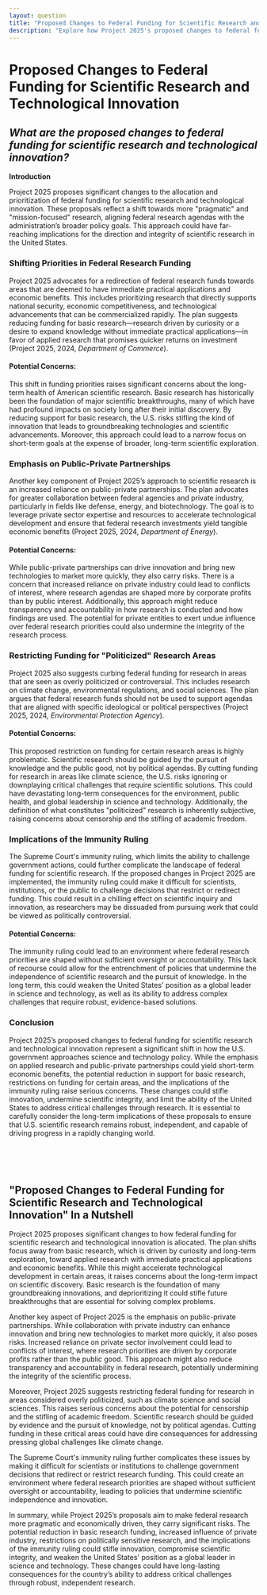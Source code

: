 ```yaml
---
layout: question
title: "Proposed Changes to Federal Funding for Scientific Research and Technological Innovation"
description: "Explore how Project 2025's proposed changes to federal funding for scientific research, including shifting priorities toward applied research, could impact long-term innovation and scientific breakthroughs."
---
```


# Proposed Changes to Federal Funding for Scientific Research and Technological Innovation

## *What are the proposed changes to federal funding for scientific research and technological innovation?*

**Introduction**

Project 2025 proposes significant changes to the allocation and prioritization of federal funding for scientific research and technological innovation. These proposals reflect a shift towards more "pragmatic" and "mission-focused" research, aligning federal research agendas with the administration’s broader policy goals. This approach could have far-reaching implications for the direction and integrity of scientific research in the United States.


### Shifting Priorities in Federal Research Funding

Project 2025 advocates for a redirection of federal research funds towards areas that are deemed to have immediate practical applications and economic benefits. This includes prioritizing research that directly supports national security, economic competitiveness, and technological advancements that can be commercialized rapidly. The plan suggests reducing funding for basic research—research driven by curiosity or a desire to expand knowledge without immediate practical applications—in favor of applied research that promises quicker returns on investment (Project 2025, 2024, *Department of Commerce*).

#### Potential Concerns:
This shift in funding priorities raises significant concerns about the long-term health of American scientific research. Basic research has historically been the foundation of major scientific breakthroughs, many of which have had profound impacts on society long after their initial discovery. By reducing support for basic research, the U.S. risks stifling the kind of innovation that leads to groundbreaking technologies and scientific advancements. Moreover, this approach could lead to a narrow focus on short-term goals at the expense of broader, long-term scientific exploration.

### Emphasis on Public-Private Partnerships

Another key component of Project 2025’s approach to scientific research is an increased reliance on public-private partnerships. The plan advocates for greater collaboration between federal agencies and private industry, particularly in fields like defense, energy, and biotechnology. The goal is to leverage private sector expertise and resources to accelerate technological development and ensure that federal research investments yield tangible economic benefits (Project 2025, 2024, *Department of Energy*).

#### Potential Concerns:
While public-private partnerships can drive innovation and bring new technologies to market more quickly, they also carry risks. There is a concern that increased reliance on private industry could lead to conflicts of interest, where research agendas are shaped more by corporate profits than by public interest. Additionally, this approach might reduce transparency and accountability in how research is conducted and how findings are used. The potential for private entities to exert undue influence over federal research priorities could also undermine the integrity of the research process.

### Restricting Funding for "Politicized" Research Areas

Project 2025 also suggests curbing federal funding for research in areas that are seen as overly politicized or controversial. This includes research on climate change, environmental regulations, and social sciences. The plan argues that federal research funds should not be used to support agendas that are aligned with specific ideological or political perspectives (Project 2025, 2024, *Environmental Protection Agency*).

#### Potential Concerns:
This proposed restriction on funding for certain research areas is highly problematic. Scientific research should be guided by the pursuit of knowledge and the public good, not by political agendas. By cutting funding for research in areas like climate science, the U.S. risks ignoring or downplaying critical challenges that require scientific solutions. This could have devastating long-term consequences for the environment, public health, and global leadership in science and technology. Additionally, the definition of what constitutes "politicized" research is inherently subjective, raising concerns about censorship and the stifling of academic freedom.

### Implications of the Immunity Ruling

The Supreme Court's immunity ruling, which limits the ability to challenge government actions, could further complicate the landscape of federal funding for scientific research. If the proposed changes in Project 2025 are implemented, the immunity ruling could make it difficult for scientists, institutions, or the public to challenge decisions that restrict or redirect funding. This could result in a chilling effect on scientific inquiry and innovation, as researchers may be dissuaded from pursuing work that could be viewed as politically controversial.

#### Potential Concerns:
The immunity ruling could lead to an environment where federal research priorities are shaped without sufficient oversight or accountability. This lack of recourse could allow for the entrenchment of policies that undermine the independence of scientific research and the pursuit of knowledge. In the long term, this could weaken the United States' position as a global leader in science and technology, as well as its ability to address complex challenges that require robust, evidence-based solutions.

### Conclusion

Project 2025’s proposed changes to federal funding for scientific research and technological innovation represent a significant shift in how the U.S. government approaches science and technology policy. While the emphasis on applied research and public-private partnerships could yield short-term economic benefits, the potential reduction in support for basic research, restrictions on funding for certain areas, and the implications of the immunity ruling raise serious concerns. These changes could stifle innovation, undermine scientific integrity, and limit the ability of the United States to address critical challenges through research. It is essential to carefully consider the long-term implications of these proposals to ensure that U.S. scientific research remains robust, independent, and capable of driving progress in a rapidly changing world.

<br><br><br>

## <span id="nutshell">"Proposed Changes to Federal Funding for Scientific Research and Technological Innovation" In a Nutshell</span>

Project 2025 proposes significant changes to how federal funding for scientific research and technological innovation is allocated. The plan shifts focus away from basic research, which is driven by curiosity and long-term exploration, toward applied research with immediate practical applications and economic benefits. While this might accelerate technological development in certain areas, it raises concerns about the long-term impact on scientific discovery. Basic research is the foundation of many groundbreaking innovations, and deprioritizing it could stifle future breakthroughs that are essential for solving complex problems.

Another key aspect of Project 2025 is the emphasis on public-private partnerships. While collaboration with private industry can enhance innovation and bring new technologies to market more quickly, it also poses risks. Increased reliance on private sector involvement could lead to conflicts of interest, where research priorities are driven by corporate profits rather than the public good. This approach might also reduce transparency and accountability in federal research, potentially undermining the integrity of the scientific process.

Moreover, Project 2025 suggests restricting federal funding for research in areas considered overly politicized, such as climate science and social sciences. This raises serious concerns about the potential for censorship and the stifling of academic freedom. Scientific research should be guided by evidence and the pursuit of knowledge, not by political agendas. Cutting funding in these critical areas could have dire consequences for addressing pressing global challenges like climate change.

The Supreme Court's immunity ruling further complicates these issues by making it difficult for scientists or institutions to challenge government decisions that redirect or restrict research funding. This could create an environment where federal research priorities are shaped without sufficient oversight or accountability, leading to policies that undermine scientific independence and innovation.

In summary, while Project 2025’s proposals aim to make federal research more pragmatic and economically driven, they carry significant risks. The potential reduction in basic research funding, increased influence of private industry, restrictions on politically sensitive research, and the implications of the immunity ruling could stifle innovation, compromise scientific integrity, and weaken the United States' position as a global leader in science and technology. These changes could have long-lasting consequences for the country’s ability to address critical challenges through robust, independent research.
